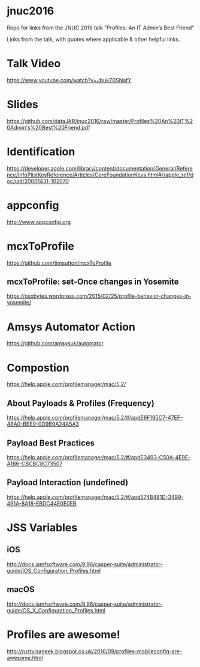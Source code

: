 # jnuc2016
Repo for links from the JNUC 2016 talk "Profiles: An IT Admin’s Best Friend"

Links from the talk, with quotes where applicable & other helpful links.

# Talk Video
https://www.youtube.com/watch?v=JbukZ0SNafY

# Slides
https://github.com/dataJAR/jnuc2016/raw/master/Profiles%20An%20IT%20Admin's%20Best%20Friend.pdf

# Identification
https://developer.apple.com/library/content/documentation/General/Reference/InfoPlistKeyReference/Articles/CoreFoundationKeys.html#//apple_ref/doc/uid/20001431-102070

# appconfig
http://www.appconfig.org

# mcxToProfile
https://github.com/timsutton/mcxToProfile

## mcxToProfile: set-Once changes in Yosemite
https://osxbytes.wordpress.com/2015/02/25/profile-behavior-changes-in-yosemite/

# Amsys Automator Action
https://github.com/amsysuk/automator

# Compostion
https://help.apple.com/profilemanager/mac/5.2/

## About Payloads & Profiles (Frequency)
https://help.apple.com/profilemanager/mac/5.2/#/apdE6F195C7-47EF-48A0-BEE9-0D9B9A24A5A3

## Payload Best Practices
https://help.apple.com/profilemanager/mac/5.2/#/apdE3493-C50A-4E9E-A1B6-CBCBC8C73507

## Payload Interaction (undefined)
https://help.apple.com/profilemanager/mac/5.2/#/apd574B481D-3499-491A-8A18-EBDC44E0E0EB

# JSS Variables

## iOS
http://docs.jamfsoftware.com/9.96/casper-suite/administrator-guide/iOS_Configuration_Profiles.html

## macOS
http://docs.jamfsoftware.com/9.96/casper-suite/administrator-guide/OS_X_Configuration_Profiles.html

# Profiles are awesome!
http://rustyisageek.blogspot.co.uk/2016/09/profiles-mobileconfig-are-awesome.html

